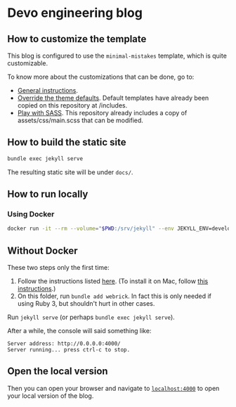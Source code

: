 # Devo engineering blog

## How to customize the template

This blog is configured to use the `minimal-mistakes` template, which is quite customizable.

To know more about the customizations that can be done, go to:

- [General instructions](https://mmistakes.github.io/minimal-mistakes/docs/configuration/).
- [Override the theme defaults](https://mmistakes.github.io/minimal-mistakes/docs/overriding-theme-defaults/).
  Default templates have already been copied on this repository at /includes.
- [Play with SASS](https://mmistakes.github.io/minimal-mistakes/docs/stylesheets/).
  This repository already includes a copy of assets/css/main.scss that can be modified.

## How to build the static site

```sh
bundle exec jekyll serve
```

The resulting static site will be under `docs/`.

## How to run locally

### Using Docker

```sh
docker run -it --rm --volume="$PWD:/srv/jekyll" --env JEKYLL_ENV=development -p 4000:4000 jekyll/jekyll:3.8 jekyll serve
```

## Without Docker

These two steps only the first time:

1. Follow the instructions listed [here](https://jekyllrb.com/docs/installation/).
  (To install it on Mac, follow [this instructions](https://jekyllrb.com/docs/installation/macos/).)
1. On this folder, run `bundle add webrick`. In fact this is only needed if using Ruby 3, but shouldn't hurt in other cases.

Run `jekyll serve` (or perhaps `bundle exec jekyll serve`).

After a while, the console will said something like:

```
Server address: http://0.0.0.0:4000/   
Server running... press ctrl-c to stop.
```

## Open the local version

Then you can open your browser and navigate to [`localhost:4000`](http://localhost:4000/) to open your local version of the blog.
